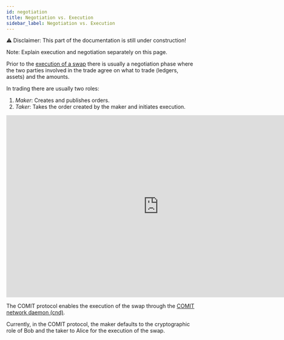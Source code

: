 ```yaml
---
id: negotiation
title: Negotiation vs. Execution
sidebar_label: Negotiation vs. Execution
---
```


⚠️ Disclaimer: This part of the documentation is still under construction!

Note: Explain execution and negotiation separately on this page.

Prior to the [execution of a swap](atomic-swap-htlc.md) there is usually a negotiation phase where the two parties involved in the trade agree on what to trade (ledgers, assets) and the amounts.

In trading there are usually two roles:

1. *Maker*: Creates and publishes orders. 
1. *Taker*: Takes the order created by the maker and initiates execution.

<iframe 
    src="https://docs.google.com/presentation/d/e/2PACX-1vQpdx3Nb9zt4dounRgXxCho6k8WvnxwrU-zVL-sn9Rvf8kS5cxvTESU7o8k5S3u6qdlWttSPO3VKTe-/embed?start=false&loop=false&delayms=1000"
    frameborder="0"
    width="801"
    height="480"
    allowfullscreen="true"
    mozallowfullscreen="true"
    webkitallowfullscreen="true">
</iframe>

The COMIT protocol enables the execution of the swap through the [COMIT network daemon (cnd)](../comit-protocol/comit-protocol-stack.md#comit-network-daemon-cnd).

Currently, in the COMIT protocol, the maker defaults to the cryptographic role of Bob and the taker to Alice for the execution of the swap.
